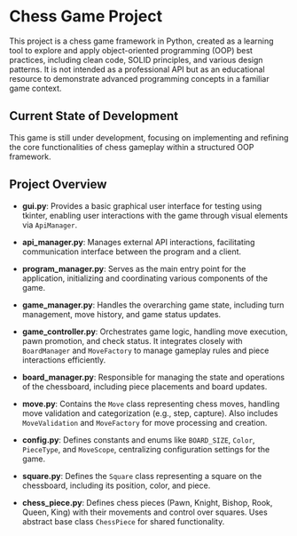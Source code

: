 # Chess Game Project

This project is a chess game framework in Python, created as a learning tool to explore and apply object-oriented programming (OOP) best practices, including clean code, SOLID principles, and various design patterns. It is not intended as a professional API but as an educational resource to demonstrate advanced programming concepts in a familiar game context.

## Current State of Development

This game is still under development, focusing on implementing and refining the core functionalities of chess gameplay within a structured OOP framework.

## Project Overview

- **gui.py**: Provides a basic graphical user interface for testing using tkinter, enabling user interactions with the game through visual elements via `ApiManager`.

- **api_manager.py**: Manages external API interactions, facilitating communication interface between the program and a client.

- **program_manager.py**: Serves as the main entry point for the application, initializing and coordinating various components of the game.

- **game_manager.py**: Handles the overarching game state, including turn management, move history, and game status updates.

- **game_controller.py**: Orchestrates game logic, handling move execution, pawn promotion, and check status. It integrates closely with `BoardManager` and `MoveFactory` to manage gameplay rules and piece interactions efficiently.

- **board_manager.py**: Responsible for managing the state and operations of the chessboard, including piece placements and board updates.

- **move.py**: Contains the `Move` class representing chess moves, handling move validation and categorization (e.g., step, capture). Also includes `MoveValidation` and `MoveFactory` for move processing and creation.

- **config.py**: Defines constants and enums like `BOARD_SIZE`, `Color`, `PieceType`, and `MoveScope`, centralizing configuration settings for the game.

- **square.py**: Defines the `Square` class representing a square on the chessboard, including its position, color, and piece.

- **chess_piece.py**: Defines chess pieces (Pawn, Knight, Bishop, Rook, Queen, King) with their movements and control over squares. Uses abstract base class `ChessPiece` for shared functionality.
